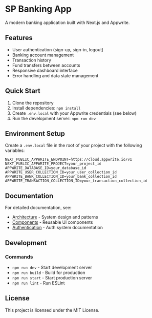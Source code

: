 # SP Banking App

A modern banking application built with Next.js and Appwrite.

## Features

- User authentication (sign-up, sign-in, logout)
- Banking account management
- Transaction history
- Fund transfers between accounts
- Responsive dashboard interface
- Error handling and data state management

## Quick Start

1. Clone the repository
2. Install dependencies: `npm install`
3. Create `.env.local` with your Appwrite credentials (see below)
4. Run the development server: `npm run dev`

## Environment Setup

Create a `.env.local` file in the root of your project with the following variables:

```
NEXT_PUBLIC_APPWRITE_ENDPOINT=https://cloud.appwrite.io/v1
NEXT_PUBLIC_APPWRITE_PROJECT=your_project_id
APPWRITE_DATABASE_ID=your_database_id
APPWRITE_USER_COLLECTION_ID=your_user_collection_id
APPWRITE_BANK_COLLECTION_ID=your_bank_collection_id
APPWRITE_TRANSACTION_COLLECTION_ID=your_transaction_collection_id
```

## Documentation

For detailed documentation, see:

- [Architecture](./docs/ARCHITECTURE.md) - System design and patterns
- [Components](./docs/COMPONENTS.md) - Reusable UI components
- [Authentication](./docs/AUTHENTICATION.md) - Auth system documentation

## Development

### Commands

- `npm run dev` - Start development server
- `npm run build` - Build for production
- `npm run start` - Start production server
- `npm run lint` - Run ESLint

## License

This project is licensed under the MIT License.
